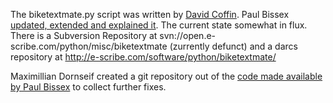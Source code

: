 The biketextmate.py script was written by [David Coffin][1]. Paul Bissex
[updated, extended and explained it][2]. The current state somewhat in flux.
There is a Subversion Repository at
svn://open.e-scribe.com/python/misc/biketextmate (zurrently defunct) and a
darcs repository at http://e-scribe.com/software/python/biketextmate/

Maximillian Dornseif created a git repository out of the [code made available
by Paul Bissex][3] to collect further fixes.

[1]: http://web.archive.org/web/20070611205402/http://www.dcoffin.com/2007/03/12/python-refactoring-for-textmate
[2]: http://news.e-scribe.com/356
[3]: http://e-scribe.com/software/python/biketextmate/biketextmate.tgz
